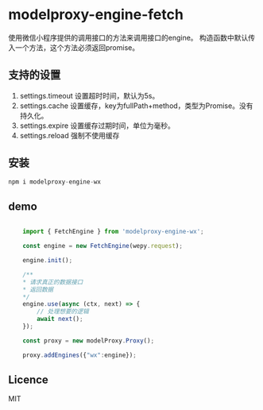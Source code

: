 # modelproxy-engine-fetch

使用微信小程序提供的调用接口的方法来调用接口的engine。
构造函数中默认传入一个方法，这个方法必须返回promise。

## 支持的设置

1. settings.timeout 设置超时时间，默认为5s。
2. settings.cache   设置缓存，key为fullPath+method，类型为Promise。没有持久化。
3. settings.expire  设置缓存过期时间，单位为毫秒。
4. settings.reload  强制不使用缓存

## 安装

```javascript
npm i modelproxy-engine-wx
```

## demo

```typescript

    import { FetchEngine } from 'modelproxy-engine-wx';

    const engine = new FetchEngine(wepy.request);

    engine.init();

    /**
    * 请求真正的数据接口
    * 返回数据
    */
    engine.use(async (ctx, next) => {
        // 处理想要的逻辑
        await next();
    });

    const proxy = new modelProxy.Proxy();

    proxy.addEngines({"wx":engine});

```

## Licence

MIT
